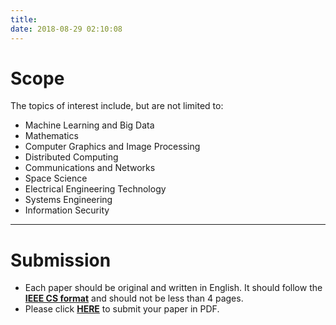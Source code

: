 ```yaml
---
title:
date: 2018-08-29 02:10:08
---
```

# Scope
The topics of interest include, but are not limited to:

-	Machine Learning and Big Data
-	Mathematics
-	Computer Graphics and Image Processing
-	Distributed Computing
-	Communications and Networks
-	Space Science
-	Electrical Engineering Technology
-	Systems Engineering
-	Information Security

---

# Submission

- Each paper should be original and written in English. It should follow the **[IEEE CS format](http://www.ieee.org/conferences_events/conferences/publishing/templates.html)** and should not be less than 4 pages.
- Please click **[HERE](https://goo.gl/forms/2UX4ZOcUYdbiZQy02)** to submit your paper in PDF.
